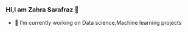 ### Hi,I am Zahra Sarafraz 👋



- 🔭 I’m currently working on Data science,Machine learning  projects

